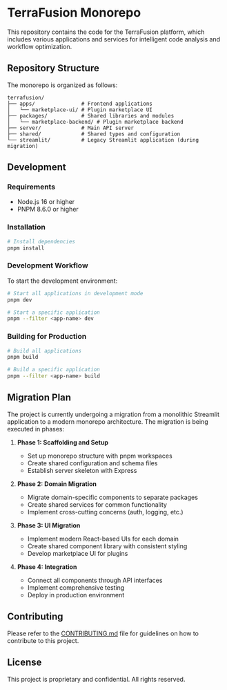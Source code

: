 # TerraFusion Monorepo

This repository contains the code for the TerraFusion platform, which includes various applications and services for intelligent code analysis and workflow optimization.

## Repository Structure

The monorepo is organized as follows:

```
terrafusion/
├── apps/               # Frontend applications
│   └── marketplace-ui/ # Plugin marketplace UI
├── packages/           # Shared libraries and modules
│   └── marketplace-backend/ # Plugin marketplace backend
├── server/             # Main API server
├── shared/             # Shared types and configuration
└── streamlit/          # Legacy Streamlit application (during migration)
```

## Development

### Requirements

- Node.js 16 or higher
- PNPM 8.6.0 or higher

### Installation

```bash
# Install dependencies
pnpm install
```

### Development Workflow

To start the development environment:

```bash
# Start all applications in development mode
pnpm dev

# Start a specific application
pnpm --filter <app-name> dev
```

### Building for Production

```bash
# Build all applications
pnpm build

# Build a specific application
pnpm --filter <app-name> build
```

## Migration Plan

The project is currently undergoing a migration from a monolithic Streamlit application to a modern monorepo architecture. The migration is being executed in phases:

1. **Phase 1: Scaffolding and Setup**
   - Set up monorepo structure with pnpm workspaces
   - Create shared configuration and schema files
   - Establish server skeleton with Express

2. **Phase 2: Domain Migration**
   - Migrate domain-specific components to separate packages
   - Create shared services for common functionality
   - Implement cross-cutting concerns (auth, logging, etc.)

3. **Phase 3: UI Migration**
   - Implement modern React-based UIs for each domain
   - Create shared component library with consistent styling
   - Develop marketplace UI for plugins

4. **Phase 4: Integration**
   - Connect all components through API interfaces
   - Implement comprehensive testing
   - Deploy in production environment

## Contributing

Please refer to the [CONTRIBUTING.md](./CONTRIBUTING.md) file for guidelines on how to contribute to this project.

## License

This project is proprietary and confidential. All rights reserved.